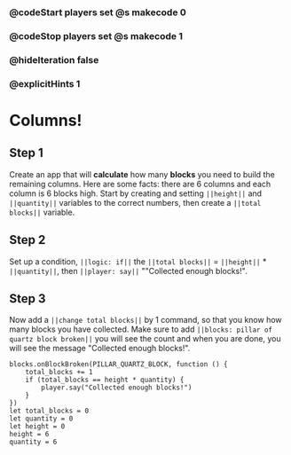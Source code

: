 ### @codeStart players set @s makecode 0
### @codeStop players set @s makecode 1

### @hideIteration false 
### @explicitHints 1


# Columns!

## Step 1
Create an app that will **calculate** how many **blocks** you need to build the remaining columns. Here are some facts: there are 6 columns and each column is 6 blocks high. Start by creating and setting ``||height||`` and ``||quantity||`` variables to the correct numbers, then create a ``||total blocks||`` variable. 

## Step 2
Set up a condition, ``||logic: if||`` the ``||total blocks||`` = ``||height||`` * ``||quantity||``, then ``||player: say||`` ""Collected enough blocks!". 

## Step 3
Now add a ``||change total blocks||`` by 1 command, so that you know how many blocks you have collected. Make sure to add ``||blocks: pillar of quartz block broken||`` you will see the count and when you are done, you will see the message "Collected enough blocks!". 

```ghost
blocks.onBlockBroken(PILLAR_QUARTZ_BLOCK, function () {
    total_blocks += 1
    if (total_blocks == height * quantity) {
        player.say("Collected enough blocks!")
    }
})
let total_blocks = 0
let quantity = 0
let height = 0
height = 6
quantity = 6
```
